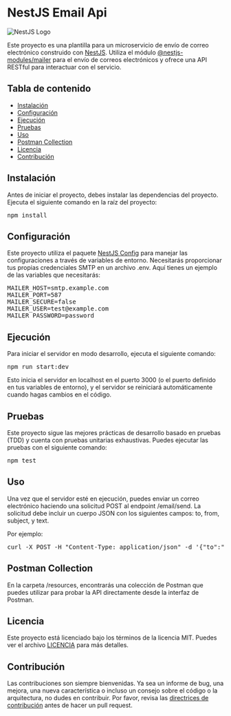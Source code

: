 <h1>NestJS Email Api</h1>

<img src="https://nestjs.com/img/logo_text.svg" alt="NestJS Logo">

<p>Este proyecto es una plantilla para un microservicio de envío de correo electrónico construido con <a href="https://nestjs.com/">NestJS</a>. Utiliza el módulo <a href="https://github.com/nest-modules/mailer">@nestjs-modules/mailer</a> para el envío de correos electrónicos y ofrece una API RESTful para interactuar con el servicio.</p>

<h2>Tabla de contenido</h2>

<ul>
  <li><a href="#instalación">Instalación</a></li>
  <li><a href="#configuración">Configuración</a></li>
  <li><a href="#ejecución">Ejecución</a></li>
  <li><a href="#pruebas">Pruebas</a></li>
  <li><a href="#uso">Uso</a></li>
  <li><a href="#postman-collection">Postman Collection</a></li>
  <li><a href="#licencia">Licencia</a></li>
  <li><a href="#contribución">Contribución</a></li>
</ul>

<h2>Instalación</h2>

<p>Antes de iniciar el proyecto, debes instalar las dependencias del proyecto. Ejecuta el siguiente comando en la raíz del proyecto:</p>

<pre>
npm install
</pre>

<h2>Configuración</h2>

<p>Este proyecto utiliza el paquete <a href="https://docs.nestjs.com/techniques/configuration">NestJS Config</a> para manejar las configuraciones a través de variables de entorno. Necesitarás proporcionar tus propias credenciales SMTP en un archivo .env. Aquí tienes un ejemplo de las variables que necesitarás:</p>

<pre>
MAILER_HOST=smtp.example.com
MAILER_PORT=587
MAILER_SECURE=false
MAILER_USER=test@example.com
MAILER_PASSWORD=password
</pre>

<h2>Ejecución</h2>

<p>Para iniciar el servidor en modo desarrollo, ejecuta el siguiente comando:</p>

<pre>
npm run start:dev
</pre>

<p>Esto inicia el servidor en localhost en el puerto 3000 (o el puerto definido en tus variables de entorno), y el servidor se reiniciará automáticamente cuando hagas cambios en el código.</p>

<h2>Pruebas</h2>

<p>Este proyecto sigue las mejores prácticas de desarrollo basado en pruebas (TDD) y cuenta con pruebas unitarias exhaustivas. Puedes ejecutar las pruebas con el siguiente comando:</p>

<pre>
npm test
</pre>

<h2>Uso</h2>

<p>Una vez que el servidor esté en ejecución, puedes enviar un correo electrónico haciendo una solicitud POST al endpoint /email/send. La solicitud debe incluir un cuerpo JSON con los siguientes campos: to, from, subject, y text.</p>

<p>Por ejemplo:</p>

<pre>
curl -X POST -H "Content-Type: application/json" -d '{"to":"dest@example.com", "from":"src@example.com", "subject":"Hello", "text":"Hello World"}' http://localhost:3000/email/send
</pre>

<h2>Postman Collection</h2>

<p>En la carpeta /resources, encontrarás una colección de Postman que puedes utilizar para probar la API directamente desde la interfaz de Postman.</p>

<h2>Licencia</h2>

<p>Este proyecto está licenciado bajo los términos de la licencia MIT. Puedes ver el archivo <a href="LICENSE.md">LICENCIA</a> para más detalles.</p>

<h2>Contribución</h2>

<p>Las contribuciones son siempre bienvenidas. Ya sea un informe de bug, una mejora, una nueva característica o incluso un consejo sobre el código o la arquitectura, no dudes en contribuir. Por favor, revisa las <a href="CONTRIBUTING.md">directrices de contribución</a> antes de hacer un pull request.</p>
